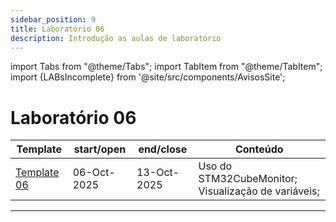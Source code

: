```yaml
---
sidebar_position: 9
title: Laboratório 06
description: Introdução as aulas de laboratório
---
```


import Tabs from "@theme/Tabs";
import TabItem from "@theme/TabItem";
import {LABsIncomplete} from '@site/src/components/AvisosSite';

# Laboratório 06

| Template                                               | start/open  | end/close   | Conteúdo                                            |
| ------------------------------------------------------ | ----------- | ----------- | --------------------------------------------------- |
| [Template 06](https://github.com/ELT73A-LAB-TPL/LAB06) | 06-Oct-2025 | 13-Oct-2025 | Uso do STM32CubeMonitor; Visualização de variáveis; |

---

<LABsIncomplete />